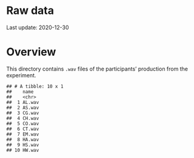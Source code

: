 Raw data
================

Last update: 2020-12-30

# Overview

This directory contains `.wav` files of the participants’ production
from the experiment.

    ## # A tibble: 10 x 1
    ##    name  
    ##    <chr> 
    ##  1 AL.wav
    ##  2 AS.wav
    ##  3 CG.wav
    ##  4 CH.wav
    ##  5 CO.wav
    ##  6 CT.wav
    ##  7 EM.wav
    ##  8 HA.wav
    ##  9 HS.wav
    ## 10 HW.wav
